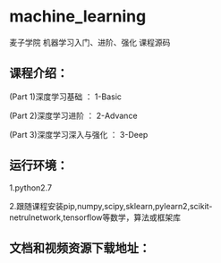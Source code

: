 # machine_learning
麦子学院 机器学习入门、进阶、强化 课程源码

## 课程介绍：
(Part 1)深度学习基础 ： 1-Basic

(Part 2)深度学习进阶 ： 2-Advance

(Part 3)深度学习深入与强化 ： 3-Deep

## 运行环境：
1.python2.7

2.跟随课程安装pip,numpy,scipy,sklearn,pylearn2,scikit-netrulnetwork,tensorflow等数学，算法或框架库

## 文档和视频资源下载地址：


